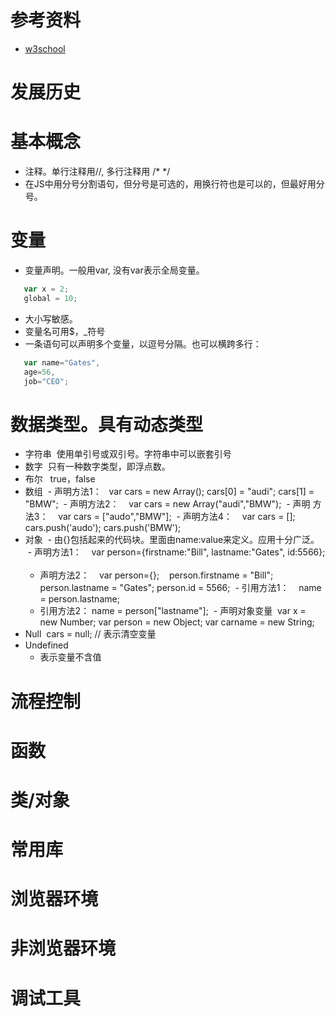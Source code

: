 # 参考资料
* [w3school](http://www.w3school.com.cn)
# 发展历史


# 基本概念
* 注释。单行注释用//, 多行注释用 /* */
* 在JS中用分号分割语句，但分号是可选的，用换行符也是可以的，但最好用分号。

# 变量
* 变量声明。一般用var, 没有var表示全局变量。

 ```javascript
    var x = 2;
    global = 10;
 ```
 * 大小写敏感。
 * 变量名可用$，_符号
 * 一条语句可以声明多个变量，以逗号分隔。也可以横跨多行：
 
 ```javascript
    var name="Gates",
    age=56,
    job="CEO";
 ```
  
# 数据类型。具有动态类型
* 字符串
  使用单引号或双引号。字符串中可以嵌套引号
* 数字 
  只有一种数字类型，即浮点数。
* 布尔
   true，false
* 数组
  - 声明方法1：
    var cars = new Array();
    cars[0] = "audi";
    cars[1] = "BMW";
  - 声明方法2：
    var cars = new Array("audi","BMW");
  - 声明 方法3：
    var cars = ["audo","BMW"];
  - 声明方法4：
    var cars = [];
    cars.push('audo');
    cars.push('BMW');
    
* 对象
  - 由{}包括起来的代码块。里面由name:value来定义。应用十分广泛。
  - 声明方法1：
    var person={firstname:"Bill", lastname:"Gates", id:5566};   
  - 声明方法2：
    var person={};
    person.firstname = "Bill";
    person.lastname = "Gates";
    person.id = 5566;
  - 引用方法1：
    name = person.lastname;
  - 引用方法2：
    name = person["lastname"];
  - 声明对象变量
  var x = new Number;
  var person = new Object;
  var carname = new String;
  
* Null
  cars = null; // 表示清空变量
* Undefined
  - 表示变量不含值
# 流程控制
# 函数

# 类/对象
# 常用库
# 浏览器环境

# 非浏览器环境
# 调试工具
